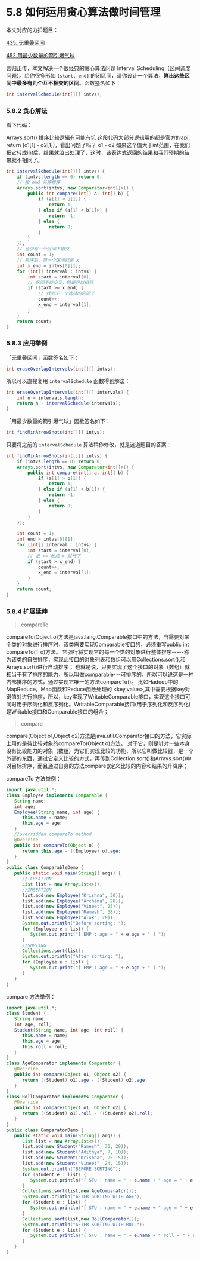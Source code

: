# 5.8 如何运用贪心算法做时间管理

本文对应的力扣题目：

[435. 无重叠区间](https://leetcode-cn.com/problems/non-overlapping-intervals/)

[452.用最少数量的箭引爆气球](https://leetcode-cn.com/problems/minimum-number-of-arrows-to-burst-balloons)

言归正传，本文解决一个很经典的贪心算法问题 Interval Scheduling（区间调度问题）。给你很多形如 `[start, end]` 的闭区间，请你设计一个算法，**算出这些区间中最多有几个互不相交的区间**。函数签名如下：

```java
int intervalSchedule(int[][] intvs);
```

### 5.8.2 贪心解法

看下代码：

Arrays.sort() 排序比较逻辑有可能有坑
这段代码大部分逻辑用的都是官方的api, return (o1[1] - o2[1])，看出问题了吗？
o1 - o2 如果这个值大于int范围，在我们把它转成int后，结果就溢出处理了，这时，该表达式返回的结果和我们预期的结果就不相同了。

```java
int intervalSchedule(int[][] intvs) {
    if (intvs.length == 0) return 0;
    // 按 end 升序排序
    Arrays.sort(intvs, new Comparator<int[]>() {
        public int compare(int[] a, int[] b) {
            if (a[1] > b[1]) {
                return 1;
            } else if (a[1] < b[1]>) {
                return -1;
            } else {
                return 0;
            }
        }
    });
    // 至少有一个区间不相交
    int count = 1;
    // 排序后，第一个区间就是 x
    int x_end = intvs[0][1];
    for (int[] interval : intvs) {
        int start = interval[0];
        // 区间不能交叉，但是可以相邻
        if (start >= x_end) {
            // 找到下一个选择的区间了
            count++;
            x_end = interval[1];
        }
    }
    return count;
}
```

### 5.8.3 应用举例

「无重叠区间」函数签名如下：

```java
int eraseOverlapIntervals(int[][] intvs);
```

所以可以直接复用 `intervalSchedule` 函数得到解法：

```java
int eraseOverlapIntervals(int[][] intervals) {
    int n = intervals.length;
    return n - intervalSchedule(intervals);
}
```

「用最少数量的箭引爆气球」函数签名如下：

```java
int findMinArrowShots(int[][] intvs);
```

只要将之前的 `intervalSchedule` 算法稍作修改，就是这道题目的答案：

```java
int findMinArrowShots(int[][] intvs) {
    if (intvs.length == 0) return 0;
    Arrays.sort(intvs, new Comparator<int[]>() {
        public int compare(int[] a, int[] b) {
            if (a[1] > b[1]) {
                return 1;
            } else if (a[1] < b[1]) {
                return -1;
            } else {
                return 0;
            }
        }
    });
    
    int count = 1;
    int end = intvs[0][1];
    for (int[] interval : intvs) {
        int start = interval[0];
        // 把 >= 改成 > 就行了
        if (start > x_end) {
            count++;
            x_end = interval[1];
        }
    }
    return count;
}
```

### 5.8.4 扩展延伸

> compareTo

compareTo(Object o)方法是java.lang.Comparable<T>接口中的方法，当需要对某个类的对象进行排序时，该类需要实现Comparable<T>接口的，必须重写public int compareTo(T o)方法。
它强行将实现它的每一个类的对象进行整体排序-----称为该类的自然排序，实现此接口的对象列表和数组可以用Collections.sort(),和Arrays.sort()进行自动排序；
也就是说，只要实现了这个接口的对象（数组）就相当于有了排序的能力，所以叫做comparable---可排序的，所以可以说这是一种内部排序的方式，通过实现它唯一的方法compareTo()。
比如Hadoop中的MapReduce，Map函数和Reduce函数处理的 <key,value>,其中需要根据key对键值对进行排序，所以，key实现了WritableComparable<T>接口，实现这个接口可同时用于序列化和反序列化。WritableComparable<T>接口(用于序列化和反序列化)是Writable接口和Comparable<T>接口的组合；

> compare

compare(Object o1,Object o2)方法是java.util.Comparator<T>接口的方法，它实际上用的是待比较对象的compareTo(Object o)方法。
对于它，则是针对一些本身没有比较能力的对象（数组）为它们实现比较的功能，所以它叫做比较器，是一个外部的东西，通过它定义比较的方式，再传到Collection.sort()和Arrays.sort()中对目标排序，而且通过自身的方法compare()定义比较的内容和结果的升降序；

compareTo 方法举例：

```java
import java.util.*;
class Employee implements Comparable {
   String name;
   int age;
   Employee(String name, int age) {
      this.name = name;
      this.age = age;
   }
   //overridden compareTo method
   @Override
   public int compareTo(Object o) {
      return this.age - ((Employee) o).age;
   }
}
public class ComparableDemo {
   public static void main(String[] args) {
      // CREATION
      List list = new ArrayList<>();
      //INSERTION
      list.add(new Employee("Krishna", 30));
      list.add(new Employee("Archana", 28));
      list.add(new Employee("Vineet", 25));
      list.add(new Employee("Ramesh", 38));
      list.add(new Employee("Alok", 28));
      System.out.println("Before sorting: ");
      for (Employee e : list) {
         System.out.print("[ EMP : age = " + e.age + " ] ");
      }
      //SORTING
      Collections.sort(list);
      System.out.println("After sorting: ");
      for (Employee e : list) {
         System.out.print("[ EMP : age = " + e.age + " ] ");
      }
   }
}
```

compare 方法举例：

```java
import java.util.*;
class Student {
   String name;
   int age, roll;
   Student(String name, int age, int roll) {
      this.name = name;
      this.age = age;
      this.roll = roll;
   }
}
class AgeComparator implements Comparator {
   @Override
   public int compare(Object o1, Object o2) {
      return ((Student) o1).age - ((Student) o2).age;
   }
}
class RollComparator implements Comparator {
   @Override
   public int compare(Object o1, Object o2) {
      return ((Student) o1).roll - ((Student) o2).roll;
   }
}
public class ComparatorDemo {
   public static void main(String[] args) {
      List list = new ArrayList<>();
      list.add(new Student("Ramesh", 30, 20));
      list.add(new Student("Adithya", 7, 10));
      list.add(new Student("Krishna", 25, 5));
      list.add(new Student("Vineet", 24, 15));
      System.out.println("BEFORE SORTING");
      for (Student e : list) {
         System.out.println("[ STU : name = " + e.name + " age = " + e.age + " roll = " + e.roll + "]");
      }
      Collections.sort(list,new AgeComparator());
      System.out.println("AFTER SORTING WITH AGE");
      for (Student e : list) {
         System.out.println("[ STU : name = " + e.name + " age = " + e.age + " ]");
      }
      Collections.sort(list,new RollComparator());
      System.out.println("AFTER SORTING WITH ROLL");
      for (Student e : list) {
         System.out.println("[ STU : name = " + e.name + " roll = " + e.roll + " ]");
      }
   }
}
```
